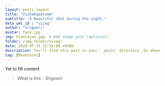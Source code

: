 ```yaml
---
layout: posts_layout
title: "Vishakapatnam"
subtitle: "A Beautiful shot during the night."
data_yml_id : "vizag"
author: "Srigowri"
avatar: face.jpg
img: himalayan.jpg  # Add image post (optional)
folder: /img_folder/vizag/
date: 2020-07-31 12:55:00 +0300
description: You’ll find this post in your `_posts` directory. Go ahead and edit it and re-build the site to see your changes. # Add post description (optional)
tag: [Mountains]
---
```


Yet to fill content


> What is this <cite>- Srigowri</cite>

